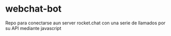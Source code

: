 # webchat-bot
Repo para conectarse aun server rocket.chat con una serie de llamados por su API mediante javascript
